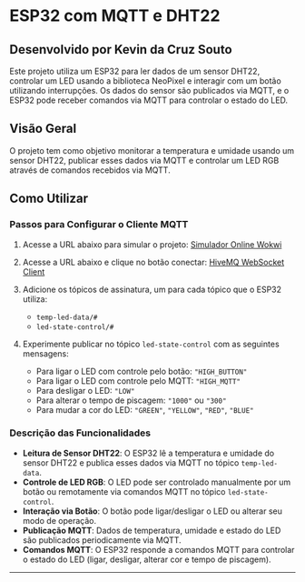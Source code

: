 # ESP32 com MQTT e DHT22

## Desenvolvido por Kevin da Cruz Souto

Este projeto utiliza um ESP32 para ler dados de um sensor DHT22, controlar um LED usando a biblioteca NeoPixel e interagir com um botão utilizando interrupções. Os dados do sensor são publicados via MQTT, e o ESP32 pode receber comandos via MQTT para controlar o estado do LED.

## Visão Geral

O projeto tem como objetivo monitorar a temperatura e umidade usando um sensor DHT22, publicar esses dados via MQTT e controlar um LED RGB através de comandos recebidos via MQTT.

## Como Utilizar

### Passos para Configurar o Cliente MQTT

1. Acesse a URL abaixo para simular o projeto:
   [Simulador Online Wokwi](https://wokwi.com/projects/402577585675949057)
  
2.  Acesse a URL abaixo e clique no botão conectar:
   [HiveMQ WebSocket Client](http://www.hivemq.com/demos/websocket-client/)

3. Adicione os tópicos de assinatura, um para cada tópico que o ESP32 utiliza:
   - `temp-led-data/#`
   - `led-state-control/#`

4. Experimente publicar no tópico `led-state-control` com as seguintes mensagens:
   - Para ligar o LED com controle pelo botão: `"HIGH_BUTTON"`
   - Para ligar o LED com controle pelo MQTT: `"HIGH_MQTT"`
   - Para desligar o LED: `"LOW"`
   - Para alterar o tempo de piscagem: `"1000"` ou `"300"`
   - Para mudar a cor do LED: `"GREEN"`, `"YELLOW"`, `"RED"`, `"BLUE"`

### Descrição das Funcionalidades

- **Leitura de Sensor DHT22**: O ESP32 lê a temperatura e umidade do sensor DHT22 e publica esses dados via MQTT no tópico `temp-led-data`.
- **Controle de LED RGB**: O LED pode ser controlado manualmente por um botão ou remotamente via comandos MQTT no tópico `led-state-control`.
- **Interação via Botão**: O botão pode ligar/desligar o LED ou alterar seu modo de operação.
- **Publicação MQTT**: Dados de temperatura, umidade e estado do LED são publicados periodicamente via MQTT.
- **Comandos MQTT**: O ESP32 responde a comandos MQTT para controlar o estado do LED (ligar, desligar, alterar cor e tempo de piscagem).

---

